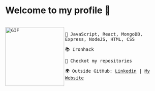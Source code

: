 # Welcome to my profile 🙌
<br>
<samp>
<img align="left" alt="GIF" height="185px" src="https://raw.githubusercontent.com/coderjojo/coderjojo/master/img/github.gif" />
  <p>🚀  JavaScript, React, MongoDB, Express, NodeJS, HTML, CSS</p>
  <p>📚  Ironhack</p>
  <p>👀  Checkot my repositories</p>
  <p>🌍  Outside GitHub: <a href="https://linkedin.com/in/inesdepalmamasaveu/">Linkedin</a> | <a href="https://inesdepalma.com/">My Website</a></p>
